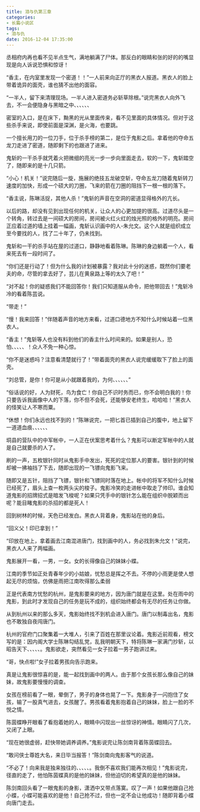 ```yaml
---
title: 泪与仇第三章
categories:
- 长篇小说区
tags:
- 泪与仇
date: 2016-12-04 17:35:00
---
```




丞相府内再也看不见半点生气，满地躺满了尸体。那反白的眼睛和张的好的的嘴显现是向人诉说恐惧和惊讶！

“香主，在内室里发现一个密道！！”一人前来向正厅的黑衣人报道。黑衣人的脸上带着诡异的面壳，谁也猜不出他的面容。

“一半人，留下来清理现场。一半人进入密道务必斩草除根。”说完黑衣人向外飞去，不一会便隐身与黑暗之中、、、、、、

密室的入口，是在床下，黝黑的光从里面传来，看不见里面的具体情况。但对于这些杀手来说，即使前面是深渊，是火海，也要跳。

一个擅长用刀的一位刀手，位于杀手榜的第二，是位于鬼影之后。拿着他的夺命五龙刀走进了密道，随即剩下的也跟进了进来。

鬼斩的一干杀手就凭着火把微细的亮光一步一步向里面走去，软的一下，鬼斩踏空了，随即来的是十几只箭。

“小心！机关！”说完随后一旋，施展的绝技五龙破空斩，夺命五龙刀随着鬼斩转刀速度的加快，形成一个硕大的刀圈，飞来的箭在刀圈的阻挡下一根一根的落下。

“香主说，陈琳活捉，其他人杀！”鬼斩的声音在空洞的密道显得格外的亢长。

以后的路，却没有见到出现任何的机关，让众人的心更加提的很高。过道尽头是一个转角，转过去是一间硕大的房间，房间被火红火红的烛光照的格外的明亮。房间正应着过道的墙上挂着一幅画，鬼斩认识画中的人-朱允文。这个人就是组织成立至今要找的人，找了二十年了，仍未找到。

鬼斩和一干的杀手站在屋的过道口，静静地看着陈琳。陈琳的身边躺着一个人，看来死去有一段时间了。

“你们还是行动了！但为什么我的计划被暴露？我对此十分的迷惑，既然你们要老夫的命，尽管的拿去好了，芸儿在黄泉路上等的太久了吧！”

“对不起！你的疑惑我们不能回答你！我们只知道服从命令，把他带回去！”鬼斩冷冷的看着陈芸说。

“带走！”

“慢！我来回答！”伴随着声音的地方来看，过道口德地方不知什么时候站着一位黑衣人。

“香主！”鬼斩等人也没有料到他们的香主什么时间来的。如果是别人，恐怕、、、、、！众人不免一种心惊。

“你不是迷惑吗？注意看清楚就行了！”带着面壳的黑衣人说完缓缓取下了脸上的面壳。

“刘总管，是你！你可是从小就跟着我的，为何、、、、、、”

“俗话说的好，人为财死，鸟为食亡！你自己不识时务而已，你不会明白我的！你只要告诉我画像中人的下落，你不但不会死，还能够安老终生，哈哈哈！”黑衣人的怪笑让人不寒而粟。

“休想！你们永远也找不到的！”陈琳说完，一把匕首已插到自己的腹中，地上留下一道道血痕、、、、、、

垌县的营队中的中军帐中，一人正在伏案思考着什么？鬼影可以断定军帐中的人就是自己就要杀的人了。

刷的一声，五枚银针同时从鬼影手中发出，死死的定位那人的要害。银针到的时候却被一拂袖挡了下去，随即出现的一飞镖向鬼影飞来。

随即又是五针，阻挡了飞镖，银针和飞镖同时落在地上。帐中的将军不知什么时候已经死了，眉头上查一枚两头尖的梭子。鬼影冷笑的走进帐中取走了帅印。谁会知道鬼影的招牌招式是暗发飞梭呢？如果只凭手中的银针怎么能在组织中脱颖而出呢？能目睹鬼影的杀招的都是死人！

回到树林的时候，天色已经发白。黑衣人背着身，鬼影站在他的身后。

“回义父！印已拿到！”

“印放在地上，拿着画去江南混进唐门，找到画中的人，务必找到朱允文！”说完，黑衣人人来了两幅画。

鬼影展开一看，一男，一女。女的长得像自己的妹妹小蝶。

江南的季节如正处青春年少的小姑娘，忧愁总是挥之不去。不停的小雨更是使人想起无尽的烦恼，仿佛是雨把江南吹得那么柔弱

正是代表南方忧愁的杭州，是鬼影要来的地方，因为唐门就是在这里。处在雨中的鬼影，到此时才发现自己的任务是玩不成的，组织始终都会有无尽的任务让你做。

从到杭州以来的那么多天，鬼影始终找不到机会进入唐门。唐门以制毒出名，鬼影也不敢独自夜闯唐门。

杭州的官府门口聚集着一大堆人，引来了百姓在那里议论着。鬼影近前观看，榜文写的是：因内阁大学士陈琳勾结乱党，乱我明朝天下，特将陈琳一家满门抄斩，以昭告天下、、、、、。鬼影欲走，突然看见一女子拉着一男子跑讲过来。

“哥，快点啦!”女子拉着男孩向告示跑来。

真是让鬼影很惊喜的是，能一起找到画中的两人。由于那个女孩长那么像自己的妹妹，故鬼影要慢慢的调查。

女孩在榜前看了一眼，晕倒了，男子的身体也晃了一下。鬼影身子一闪抱住了女孩，输了一股真气进去，女孩醒了。男孩看着鬼影抱着自己的妹妹，脸上一脸的不悦之情。

陈茵蝶睁开眼看了看抱着她的人，眼睛中闪现出一丝惊讶的神情。眼睛闪了几次，又闭了上眼。

“现在她很虚弱，赶快带她调养调养。”鬼影说完让陈剑南背着陈茵蝶回去。

“敢问侠士尊姓大名，来日毕当报答！”陈剑南向鬼影客气的说道。

“不必了！向来我是独来独往的、、、、、。我倒不喜欢我们能再次相见！”鬼影说完，径直的走了，他怕陈茵蝶真的是他的妹妹，但他迫切的希望真的是他的妹妹。

陈剑南回头看了一眼鬼影的身影，潇洒中又带点落寞。叹了一声！如果他跟自己抢小蝶，小蝶可能喜欢的是他！自己抢不过，但也一定不会让他成功！随即背着小蝶向唐门走去。
